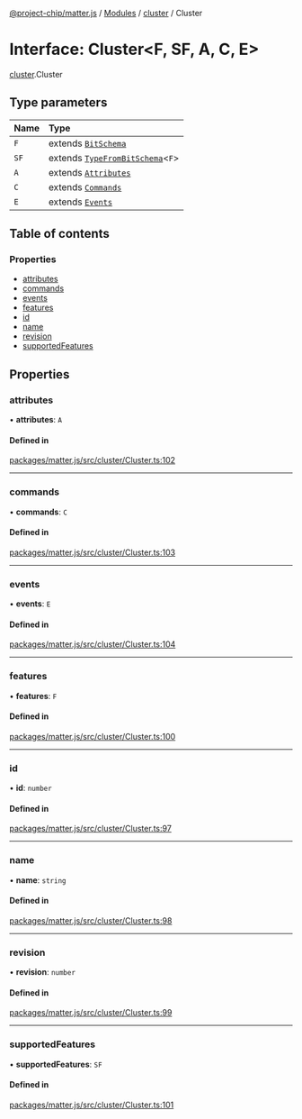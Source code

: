 [@project-chip/matter.js](../README.md) / [Modules](../modules.md) / [cluster](../modules/cluster.md) / Cluster

# Interface: Cluster<F, SF, A, C, E\>

[cluster](../modules/cluster.md).Cluster

## Type parameters

| Name | Type |
| :------ | :------ |
| `F` | extends [`BitSchema`](../modules/schema.md#bitschema) |
| `SF` | extends [`TypeFromBitSchema`](../modules/schema.md#typefrombitschema)<`F`\> |
| `A` | extends [`Attributes`](cluster.Attributes.md) |
| `C` | extends [`Commands`](cluster.Commands.md) |
| `E` | extends [`Events`](cluster.Events.md) |

## Table of contents

### Properties

- [attributes](cluster.Cluster.md#attributes)
- [commands](cluster.Cluster.md#commands)
- [events](cluster.Cluster.md#events)
- [features](cluster.Cluster.md#features)
- [id](cluster.Cluster.md#id)
- [name](cluster.Cluster.md#name)
- [revision](cluster.Cluster.md#revision)
- [supportedFeatures](cluster.Cluster.md#supportedfeatures)

## Properties

### attributes

• **attributes**: `A`

#### Defined in

[packages/matter.js/src/cluster/Cluster.ts:102](https://github.com/project-chip/matter.js/blob/5bdbf8d/packages/matter.js/src/cluster/Cluster.ts#L102)

___

### commands

• **commands**: `C`

#### Defined in

[packages/matter.js/src/cluster/Cluster.ts:103](https://github.com/project-chip/matter.js/blob/5bdbf8d/packages/matter.js/src/cluster/Cluster.ts#L103)

___

### events

• **events**: `E`

#### Defined in

[packages/matter.js/src/cluster/Cluster.ts:104](https://github.com/project-chip/matter.js/blob/5bdbf8d/packages/matter.js/src/cluster/Cluster.ts#L104)

___

### features

• **features**: `F`

#### Defined in

[packages/matter.js/src/cluster/Cluster.ts:100](https://github.com/project-chip/matter.js/blob/5bdbf8d/packages/matter.js/src/cluster/Cluster.ts#L100)

___

### id

• **id**: `number`

#### Defined in

[packages/matter.js/src/cluster/Cluster.ts:97](https://github.com/project-chip/matter.js/blob/5bdbf8d/packages/matter.js/src/cluster/Cluster.ts#L97)

___

### name

• **name**: `string`

#### Defined in

[packages/matter.js/src/cluster/Cluster.ts:98](https://github.com/project-chip/matter.js/blob/5bdbf8d/packages/matter.js/src/cluster/Cluster.ts#L98)

___

### revision

• **revision**: `number`

#### Defined in

[packages/matter.js/src/cluster/Cluster.ts:99](https://github.com/project-chip/matter.js/blob/5bdbf8d/packages/matter.js/src/cluster/Cluster.ts#L99)

___

### supportedFeatures

• **supportedFeatures**: `SF`

#### Defined in

[packages/matter.js/src/cluster/Cluster.ts:101](https://github.com/project-chip/matter.js/blob/5bdbf8d/packages/matter.js/src/cluster/Cluster.ts#L101)
